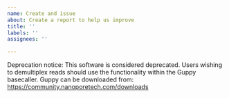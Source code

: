 ```yaml
---
name: Create and issue
about: Create a report to help us improve
title: ''
labels: ''
assignees: ''

---
```


Deprecation notice: This software is considered deprecated. Users wishing to demultiplex reads should use the functionality within the Guppy basecaller. Guppy can be downloaded from: https://community.nanoporetech.com/downloads
